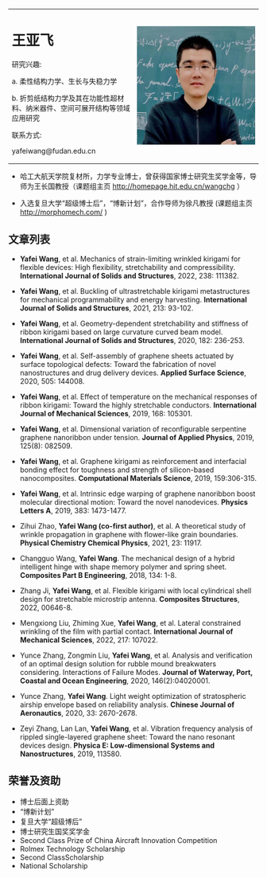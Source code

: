 <table border="0">
  <tr>
    <td width="50%">
      <h1>王亚飞</h1>
      <p>研究兴趣:</p>
      <p>a. 柔性结构力学、生长与失稳力学</p>
      <p>b. 折剪纸结构力学及其在功能性超材料、纳米器件、空间可展开结构等领域应用研究</p>
      <p>联系方式:</p>
      <p>yafeiwang@fudan.edu.cn</p>
    </td>
    <td width="50%">
      <img src="/My pic.jpg" width="100%">      
    </td>
  </tr>
</table>

- 哈工大航天学院复材所，力学专业博士，曾获得国家博士研究生奖学金等，导师为王长国教授（课题组主页 http://homepage.hit.edu.cn/wangchg ）

- 入选复旦大学“超级博士后”，“博新计划”，合作导师为徐凡教授 (课题组主页 http://morphomech.com/ )

## 文章列表

-	**Yafei Wang**, et al. Mechanics of strain-limiting wrinkled kirigami for flexible devices: High flexibility, stretchability and compressibility. **International Journal of Solids and Structures**, 2022, 238: 111382.

-	**Yafei Wang**, et al. Buckling of ultrastretchable kirigami metastructures for mechanical programmability and energy harvesting. **International Journal of Solids and Structures**, 2021, 213: 93-102.

-	**Yafei Wang**, et al. Geometry-dependent stretchability and stiffness of ribbon kirigami based on large curvature curved beam model. **International Journal of Solids and Structures**, 2020, 182: 236-253.

-	**Yafei Wang**, et al. Self-assembly of graphene sheets actuated by surface topological defects: Toward the fabrication of novel nanostructures and drug delivery devices. **Applied Surface Science**, 2020, 505: 144008.

-	**Yafei Wang**, et al. Effect of temperature on the mechanical responses of ribbon kirigami: Toward the highly stretchable conductors. **International Journal of Mechanical Sciences**, 2019, 168: 105301.

-	**Yafei Wang**, et al. Dimensional variation of reconfigurable serpentine graphene nanoribbon under tension. **Journal of Applied Physics**, 2019, 125(8): 082509.

-	**Yafei Wang**, et al. Graphene kirigami as reinforcement and interfacial bonding effect for toughness and strength of silicon-based nanocomposites. **Computational Materials Science**, 2019, 159:306-315.

-	**Yafei Wang**, et al. Intrinsic edge warping of graphene nanoribbon boost molecular directional motion: Toward the novel nanodevices. **Physics Letters A**, 2019, 383: 1473-1477.

-	Zihui Zhao, **Yafei Wang (co-first author)**, et al. A theoretical study of wrinkle propagation in graphene with flower-like grain boundaries. **Physical Chemistry Chemical Physics**, 2021, 23: 11917.

-	Changguo Wang, **Yafei Wang**. The mechanical design of a hybrid intelligent hinge with shape memory polymer and spring sheet. **Composites Part B Engineering**, 2018, 134: 1-8.

-	Zhang Ji, **Yafei Wang**, et al. Flexible kirigami with local cylindrical shell design for stretchable microstrip antenna. **Composites Structures**, 2022, 00646-8.

-	Mengxiong Liu, Zhiming Xue, **Yafei Wang**, et al. Lateral constrained wrinkling of the film with partial contact. **International Journal of Mechanical Sciences**, 2022, 217: 107022.

-	Yunce Zhang, Zongmin Liu, **Yafei Wang**, et al. Analysis and verification of an optimal design solution for rubble mound breakwaters considering. Interactions of Failure Modes. **Journal of Waterway, Port, Coastal and Ocean Engineering**, 2020, 146(2):04020001.

-	Yunce Zhang, **Yafei Wang**. Light weight optimization of stratospheric airship envelope based on reliability analysis. **Chinese Journal of Aeronautics**, 2020, 33: 2670-2678.

-	Zeyi Zhang, Lan Lan, **Yafei Wang**, et al. Vibration frequency analysis of rippled single-layered graphene sheet: Toward the nano resonant devices design. **Physica E: Low-dimensional Systems and Nanostructures**, 2019, 113580.

## 荣誉及资助

- 博士后面上资助
- “博新计划”
- 复旦大学“超级博后”
- 博士研究生国奖奖学金
- Second Class Prize of China Aircraft Innovation Competition
- Rolmex Technology Scholarship
- Second ClassScholarship
- National Scholarship
